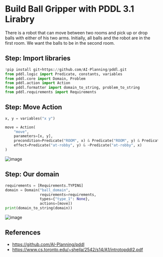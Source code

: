 # Build Ball Gripper with PDDL 3.1 Lirabry

There is a robot that can move between two rooms and pick up or drop balls with either of
his two arms. Initially, all balls and the robot are in the first room. We want the balls to be in
the second room.

## Step: Import libraries
```python
!pip install git+https://github.com/AI-Planning/pddl.git
from pddl.logic import Predicate, constants, variables
from pddl.core import Domain, Problem
from pddl.action import Action
from pddl.formatter import domain_to_string, problem_to_string
from pddl.requirements import Requirements
```


## Step: Move Action
```python
x, y = variables("x y")

move = Action(
    "move",
    parameters=[x, y],
    precondition=Predicate("ROOM", x) & Predicate("ROOM", y) & Predicate("at-robby", x),
    effect=Predicate("at-robby", y) & ~Predicate("at-robby", x)
)
```
![image](https://github.com/hughiephan/DPL/assets/16631121/dffa40b4-e037-4d69-bf48-098c3567b11e)

## Step: Our domain
```python
requirements = [Requirements.TYPING]
domain = Domain("ball_domain",
                requirements=requirements,
                types={"type_1": None},
                actions=[move])
print(domain_to_string(domain))
```

![image](https://github.com/hughiephan/DPL/assets/16631121/9db4c287-08fc-46d3-aa8f-cab489ea00e6)

## References
- https://github.com/AI-Planning/pddl
- https://www.cs.toronto.edu/~sheila/2542/s14/A1/introtopddl2.pdf
